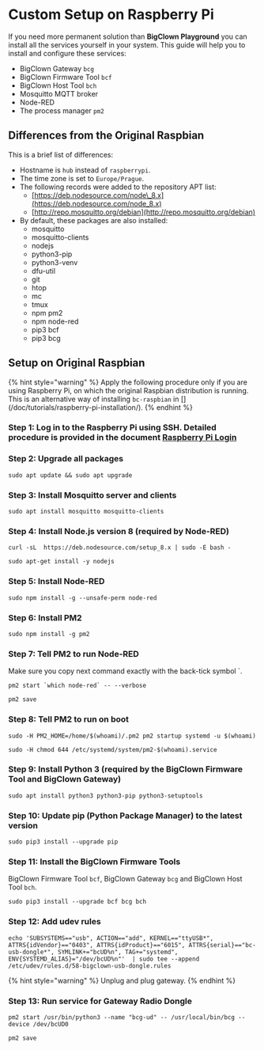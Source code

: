 # Custom Setup on Raspberry Pi

If you need more permanent solution than **BigClown Playground** you can install all the services yourself in your system. This guide will help you to install and configure these services:

* BigClown Gateway `bcg`
* BigClown Firmware Tool `bcf`
* BigClown Host Tool `bch`
* Mosquitto MQTT broker
* Node-RED
* The process manager `pm2`

## Differences from the Original Raspbian

This is a brief list of differences:

* Hostname is `hub` instead of `raspberrypi`.
* The time zone is set to `Europe/Prague`.
* The following records were added to the repository APT list:
  * [https://deb.nodesource.com/node\_8.x](https://deb.nodesource.com/node_8.x)
  * [http://repo.mosquitto.org/debian](http://repo.mosquitto.org/debian)
* By default, these packages are also installed:
  * mosquitto
  * mosquitto-clients
  * nodejs
  * python3-pip
  * python3-venv
  * dfu-util
  * git
  * htop
  * mc
  * tmux
  * npm pm2
  * npm node-red
  * pip3 bcf
  * pip3 bcg

## Setup on Original Raspbian

{% hint style="warning" %}
Apply the following procedure only if you are using Raspberry Pi, on which the original Raspbian distribution is running. This is an alternative way of installing `bc-raspbian` in \[\]\(/doc/tutorials/raspberry-pi-installation/\).
{% endhint %}

### Step 1: Log in to the Raspberry Pi using SSH. Detailed procedure is provided in the document [**Raspberry Pi Login**](raspberry-pi-login.md)

### Step 2: Upgrade all packages

```text
sudo apt update && sudo apt upgrade
```

### Step 3: Install **Mosquitto** server and clients

```text
sudo apt install mosquitto mosquitto-clients
```

### Step 4: Install **Node.js** version 8 \(required by **Node-RED**\)

```text
curl -sL  https://deb.nodesource.com/setup_8.x | sudo -E bash -
```

```text
sudo apt-get install -y nodejs
```

### Step 5: Install **Node-RED**

```text
sudo npm install -g --unsafe-perm node-red
```

### **Step 6:** Install **PM2**

```text
sudo npm install -g pm2
```

### **Step 7:** Tell **PM2** to run **Node-RED**

Make sure you copy next command exactly with the back-tick symbol \`.

```text
pm2 start `which node-red` -- --verbose
```

```text
pm2 save
```

### **Step 8:** Tell **PM2** to run on boot

```text
sudo -H PM2_HOME=/home/$(whoami)/.pm2 pm2 startup systemd -u $(whoami)
```

```text
sudo -H chmod 644 /etc/systemd/system/pm2-$(whoami).service
```

### Step 9: Install **Python 3** \(required by the **BigClown Firmware Tool** and **BigClown Gateway**\)

```text
sudo apt install python3 python3-pip python3-setuptools
```

### Step 10: Update **pip** \(Python Package Manager\) to the latest version

```text
sudo pip3 install --upgrade pip
```

### Step 11: Install the **BigClown Firmware Tools**

BigClown Firmware Tool `bcf`, BigClown Gateway `bcg` and BigClown Host Tool `bch`.

```text
sudo pip3 install --upgrade bcf bcg bch
```

### **Step 12:** Add udev rules

```text
echo 'SUBSYSTEMS=="usb", ACTION=="add", KERNEL=="ttyUSB*", ATTRS{idVendor}=="0403", ATTRS{idProduct}=="6015", ATTRS{serial}=="bc-usb-dongle*", SYMLINK+="bcUD%n", TAG+="systemd", ENV{SYSTEMD_ALIAS}="/dev/bcUD%n"'  | sudo tee --append /etc/udev/rules.d/58-bigclown-usb-dongle.rules
```

{% hint style="warning" %}
Unplug and plug gateway.
{% endhint %}

### Step 13: Run service for Gateway Radio Dongle

```text
pm2 start /usr/bin/python3 --name "bcg-ud" -- /usr/local/bin/bcg --device /dev/bcUD0
```

```text
pm2 save
```

